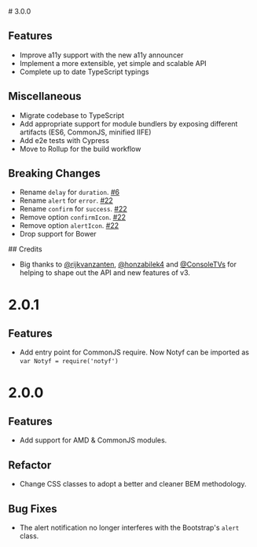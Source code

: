 # 3.0.0

## Features

* Improve a11y support with the new a11y announcer
* Implement a more extensible, yet simple and scalable API
* Complete up to date TypeScript typings

## Miscellaneous

* Migrate codebase to TypeScript
* Add appropriate support for module bundlers by exposing different artifacts (ES6, CommonJS, minified IIFE)
* Add e2e tests with Cypress
* Move to Rollup for the build workflow

## Breaking Changes

* Rename `delay` for `duration`. [#6](https://github.com/caroso1222/notyf/issues/6)
* Rename `alert` for `error`. [#22](https://github.com/caroso1222/notyf/issues/22)
* Rename `confirm` for `success`. [#22](https://github.com/caroso1222/notyf/issues/22)
* Remove option `confirmIcon`. [#22](https://github.com/caroso1222/notyf/issues/22)
* Remove option `alertIcon`. [#22](https://github.com/caroso1222/notyf/issues/22)
* Drop support for Bower

## Credits

* Big thanks to [@rijkvanzanten](https://github.com/rijkvanzanten), [@honzabilek4](https://github.com/honzabilek4) and [@ConsoleTVs](https://github.com/ConsoleTVs) for helping to shape out the API and new features of v3.

# 2.0.1

## Features

* Add entry point for CommonJS require. Now Notyf can be imported as `var Notyf = require('notyf')`

# 2.0.0

## Features

* Add support for AMD & CommonJS modules.

## Refactor

* Change CSS classes to adopt a better and cleaner BEM methodology.

## Bug Fixes

* The alert notification no longer interferes with the Bootstrap's `alert` class. 